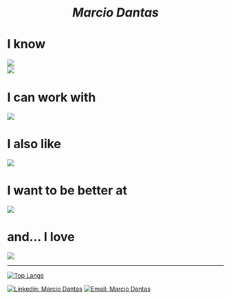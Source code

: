 <h1 align="center"><i>Marcio Dantas</i></h1>

# **I know**

![](https://skillicons.dev/icons?i=html,css,sass,js,ts)<br>
![](https://skillicons.dev/icons?i=php,mysql,py,rust,nodejs)

# **I can work with**

![](https://skillicons.dev/icons?i=django,react,postgres)

# I also like
![](https://skillicons.dev/icons?i=c,go,godot,julia)

# I want to be better at

![](https://skillicons.dev/icons?i=c)

# and... I love

![](https://skillicons.dev/icons?i=python)

---

[![Top Langs](https://github-readme-stats.vercel.app/api/top-langs/?username=marc-dantas&theme=dark&layout=compact)](https://github.com/anuraghazra/github-readme-stats)

[![Linkedin: Marcio Dantas](https://img.shields.io/badge/-Marcio%20Dantas-blue?style=flat&logo=Linkedin&logoColor=white)](https://www.linkedin.com/in/marc-dantas/)
[![Email: Marcio Dantas](https://img.shields.io/badge/-marcio.dantas.pro@outlook.com-006bed?style=flat&logo=Gmail&logoColor=white)](mailto:marcio.dantas.pro@outlook.com)